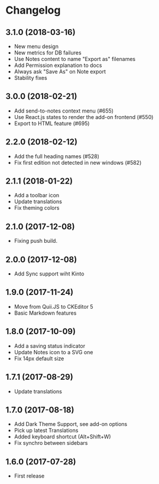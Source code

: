# Changelog

## 3.1.0 (2018-03-16)

* New menu design
* New metrics for DB failures
* Use Notes content to name "Export as" filenames
* Add Permission explanation to docs
* Always ask "Save As" on Note export
* Stability fixes

## 3.0.0 (2018-02-21)

* Add send-to-notes context menu (#655)
* Use React.js states to render the add-on frontend (#550)
* Export to HTML feature (#695)


## 2.2.0 (2018-02-12)

* Add the full heading names (#528)
* Fix first edition not detected in new windows (#582)


## 2.1.1 (2018-01-22)

* Add a toolbar icon
* Update translations
* Fix theming colors


## 2.1.0 (2017-12-08)

* Fixing push build.


## 2.0.0 (2017-12-08)

* Add Sync support wiht Kinto


## 1.9.0 (2017-11-24)

* Move from Quii.JS to CKEditor 5
* Basic Markdown features


## 1.8.0 (2017-10-09)

* Add a saving status indicator
* Update Notes icon to a SVG one
* Fix 14px default size


## 1.7.1 (2017-08-29)

* Update translations


## 1.7.0 (2017-08-18)

* Add Dark Theme Support, see add-on options
* Pick up latest Translations
* Added keyboard shortcut (Alt+Shift+W)
* Fix synchro between sidebars


## 1.6.0 (2017-07-28)

* First release
